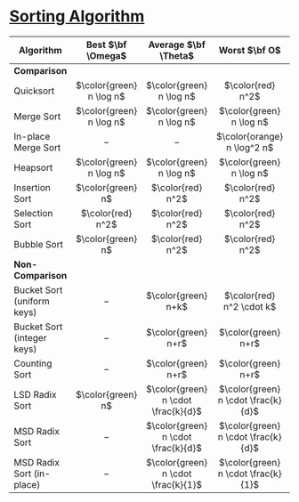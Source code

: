 # [Sorting Algorithm](https://en.wikipedia.org/wiki/Sorting_algorithm)

| Algorithm | Best $\bf \Omega$ | Average $\bf \Theta$ | Worst $\bf O$ | Memory | Stable |
| --- | :---: | :---: | :---: | :---: | :---: |
| **Comparison** | | | |
| Quicksort | $\color{green} n \log n$ | $\color{green} n \log n$ | $\color{red} n^2$ | $\color{orange} \log n$ | $\color{red} \textsf{✗}$ |
| Merge Sort | $\color{green} n \log n$ | $\color{green} n \log n$ | $\color{green} n \log n$ | $\color{red} n$ | $\color{green} \checkmark$ |
| In-place Merge Sort | $-$ | $-$ | $\color{orange} n \log^2 n$ | $\color{green} 1$ | $\color{green} \checkmark$ |
| Heapsort | $\color{green} n \log n$ | $\color{green} n \log n$ | $\color{green} n \log n$ | $\color{green} 1$ | $\color{red} \textsf{✗}$ |
| Insertion Sort | $\color{green} n$ | $\color{red} n^2$ | $\color{red} n^2$ | $\color{green} 1$ | $\color{green} \checkmark$ |
| Selection Sort | $\color{red} n^2$ | $\color{red} n^2$ | $\color{red} n^2$ | $\color{green} 1$ | $\color{red} \textsf{✗}$ |
| Bubble Sort | $\color{green} n$ | $\color{red} n^2$ | $\color{red} n^2$ | $\color{green} 1$ | $\color{green} \checkmark$ |
| **Non-Comparison** | | | |
| Bucket Sort (uniform keys) | $-$ | $\color{green} n+k$ | $\color{red} n^2 \cdot k$ | $n \cdot k$ | $\color{green} \checkmark$ |
| Bucket Sort (integer keys) | $-$ | $\color{green} n+r$ | $\color{green} n+r$ | $n+r$ | $\color{green} \checkmark$ |
| Counting Sort | $-$ | $\color{green} n+r$ | $\color{green} n+r$ | $n+r$ | $\color{green} \checkmark$ |
| LSD Radix Sort | $\color{green} n$ | $\color{green} n \cdot \frac{k}{d}$ | $\color{green} n \cdot \frac{k}{d}$ | $n + 2^d$ | $\color{green} \checkmark$ |
| MSD Radix Sort | $-$ | $\color{green} n \cdot \frac{k}{d}$ | $\color{green} n \cdot \frac{k}{d}$ | $n + 2^d$ | $\color{green} \checkmark$ |
| MSD Radix Sort (in-place) | $-$ | $\color{green} n \cdot \frac{k}{1}$ | $\color{green} n \cdot \frac{k}{1}$ | $2^1$ | $\color{red} \textsf{✗}$ |
